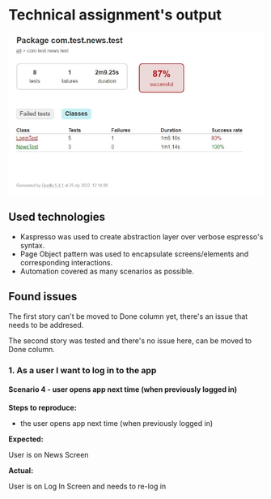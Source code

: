 # Technical assignment's output
![report](connectedDebugAndroidTest.JPG)

## Used technologies

* Kaspresso was used to create abstraction layer over verbose espresso's syntax.
* Page Object pattern was used to encapsulate screens/elements and corresponding interactions.
* Automation covered as many scenarios as possible.

## Found issues

The first story can't be moved to Done column yet, there's an issue that needs to be addresed.

The second story was tested and there's no issue here, can be moved to Done column.

### 1. As a user I want to log in to the app

#### Scenario 4 - user opens app next time (when previously logged in)

**Steps to reproduce:**
- the user opens app next time (when previously logged in)

**Expected:**

User is on News Screen

**Actual:**

User is on Log In Screen and needs to re-log in